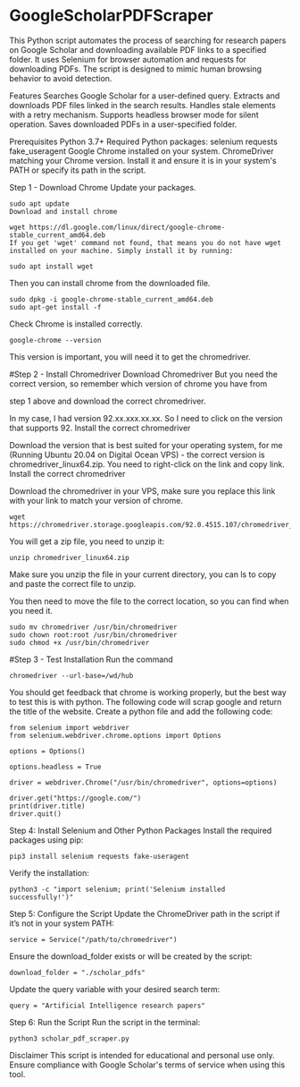 # GoogleScholarPDFScraper
This Python script automates the process of searching for research papers on Google Scholar and downloading available PDF links to a specified folder. It uses Selenium for browser automation and requests for downloading PDFs. The script is designed to mimic human browsing behavior to avoid detection.

Features
Searches Google Scholar for a user-defined query.
Extracts and downloads PDF files linked in the search results.
Handles stale elements with a retry mechanism.
Supports headless browser mode for silent operation.
Saves downloaded PDFs in a user-specified folder.

Prerequisites
Python 3.7+
Required Python packages:
selenium
requests
fake_useragent
Google Chrome installed on your system.
ChromeDriver matching your Chrome version. Install it and ensure it is in your system's PATH or specify its path in the script.

Step 1 - Download Chrome
Update your packages.
```
sudo apt update
Download and install chrome
```
```
wget https://dl.google.com/linux/direct/google-chrome-stable_current_amd64.deb
If you get 'wget' command not found, that means you do not have wget installed on your machine. Simply install it by running:
```
```
sudo apt install wget
```
Then you can install chrome from the downloaded file.
```
sudo dpkg -i google-chrome-stable_current_amd64.deb
sudo apt-get install -f
```
Check Chrome is installed correctly.
```
google-chrome --version
```
This version is important, you will need it to get the chromedriver.

#Step 2 - Install Chromedriver
 Download Chromedriver But you need the correct version, so remember which version of chrome you have from 

step 1 above and download the correct chromedriver.

In my case, I had version 92.xx.xxx.xx.xx. So I need to click on the version that supports 92. Install the correct chromedriver

Download the version that is best suited for your operating system, for me (Running Ubuntu 20.04 on Digital Ocean VPS) - the correct version is chromedriver_linux64.zip. You need to right-click on the link and copy link. Install the correct chromedriver

Download the chromedriver in your VPS, make sure you replace this link with your link to match your version of chrome.
```
wget https://chromedriver.storage.googleapis.com/92.0.4515.107/chromedriver_linux64.zip
```
You will get a zip file, you need to unzip it:
```
unzip chromedriver_linux64.zip
```
Make sure you unzip the file in your current directory, you can ls to copy and paste the correct file to unzip.

You then need to move the file to the correct location, so you can find when you need it.
```
sudo mv chromedriver /usr/bin/chromedriver
sudo chown root:root /usr/bin/chromedriver
sudo chmod +x /usr/bin/chromedriver
```
#Step 3 - Test Installation
Run the command
```
chromedriver --url-base=/wd/hub
```
You should get feedback that chrome is working properly, but the best way to test this is with python. The following code will scrap google and return the title of the website. Create a python file and add the following code:
```
from selenium import webdriver
from selenium.webdriver.chrome.options import Options

options = Options()

options.headless = True

driver = webdriver.Chrome("/usr/bin/chromedriver", options=options)

driver.get("https://google.com/")
print(driver.title)
driver.quit()
```
Step 4: Install Selenium and Other Python Packages
Install the required packages using pip:

```
pip3 install selenium requests fake-useragent
```
Verify the installation:

```
python3 -c "import selenium; print('Selenium installed successfully!')"
```
Step 5: Configure the Script
Update the ChromeDriver path in the script if it’s not in your system PATH:

```
service = Service("/path/to/chromedriver")
```
Ensure the download_folder exists or will be created by the script:

```
download_folder = "./scholar_pdfs"
```
Update the query variable with your desired search term:

```
query = "Artificial Intelligence research papers"
```
Step 6: Run the Script
Run the script in the terminal:
```
python3 scholar_pdf_scraper.py
```
Disclaimer
This script is intended for educational and personal use only. Ensure compliance with Google Scholar's terms of service when using this tool.


